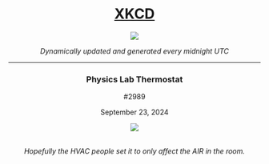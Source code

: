 
<h1 align="center"><a href="https://xkcd.com">XKCD</a></h1>
<div align="center">
    <img src="https://img.shields.io/github/last-commit/ShashashankThakur/XKCD?label=last%20updated" />
</div>

<p align="center"><i>Dynamically updated and generated every midnight UTC</i></p>
<hr>
<div align="center">
    <h3><strong>Physics Lab Thermostat</strong></h3>
    <p>#2989</p>
    <p>September 23, 2024</p>
    <img src="https://imgs.xkcd.com/comics/physics_lab_thermostat.png">
    <br></br>
    <p><i>Hopefully the HVAC people set it to only affect the AIR in the room.</i></p>
</div>
